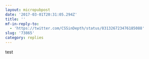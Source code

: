 ```yaml
---
layout: micropubpost
date: '2017-03-01T20:31:05.294Z'
title: ''
mf-in-reply-to:
  - 'https://twitter.com/CSSinDepth/status/831326723476185088'
slug: '73865'
category: replies
---
```

test
